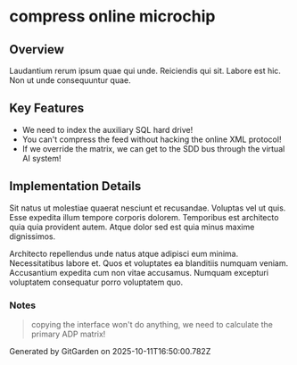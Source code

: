 # compress online microchip

## Overview
Laudantium rerum ipsum quae qui unde. Reiciendis qui sit. Labore est hic. Non ut unde consequuntur quae.

## Key Features
- We need to index the auxiliary SQL hard drive!
- You can't compress the feed without hacking the online XML protocol!
- If we override the matrix, we can get to the SDD bus through the virtual AI system!

## Implementation Details
Sit natus ut molestiae quaerat nesciunt et recusandae. Voluptas vel ut quis. Esse expedita illum tempore corporis dolorem. Temporibus est architecto quia quia provident autem. Atque dolor sed est quia minus maxime dignissimos.
 Architecto repellendus unde natus atque adipisci eum minima. Necessitatibus labore et. Quos et voluptates ea blanditiis numquam veniam. Accusantium expedita cum non vitae accusamus. Numquam excepturi voluptatem consequatur porro voluptatem quo.

### Notes
> copying the interface won't do anything, we need to calculate the primary ADP matrix!

Generated by GitGarden on 2025-10-11T16:50:00.782Z